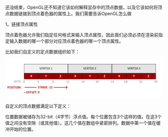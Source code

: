 还没结束，OpenGL还不知道它该如何解释显存中的顶点数据，以及它该如何将顶点数据链接到顶点着色器的属性上。我们需要告诉OpenGL怎么做

1。链接顶点属性

顶点着色器允许我们指定任何格式来输入顶点属性，因此我们必须必须在渲染前指定输入数据的哪一个部分对应顶点着色器的哪一个顶点属性。

比如我们自定义的定点数据组织如下：

![](/OPENGL/images/vertex_attribute_pointer.png)

自定义的顶点数据满足以下定义：

位置数据被储存为32-bit（4字节）浮点值。每个位置包含3个这样的值。在这3个值之间没有空隙（或其他值）。这几个值在数组中紧密排列。数据中第一个值在缓冲开始的位置。

